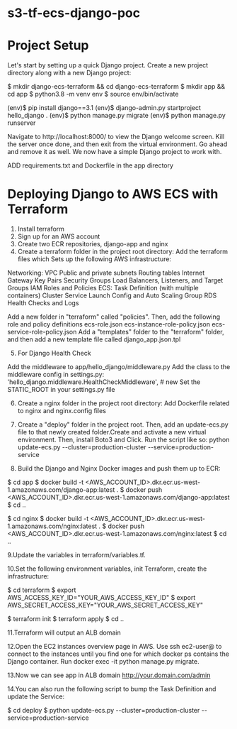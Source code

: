 # s3-tf-ecs-django-poc
# Project Setup
Let's start by setting up a quick Django project.
Create a new project directory along with a new Django project:

$ mkdir django-ecs-terraform && cd django-ecs-terraform
$ mkdir app && cd app
$ python3.8 -m venv env
$ source env/bin/activate

(env)$ pip install django==3.1
(env)$ django-admin.py startproject hello_django .
(env)$ python manage.py migrate
(env)$ python manage.py runserver

Navigate to http://localhost:8000/ to view the Django welcome screen. Kill the server once done, and then exit from the virtual environment. Go ahead and remove it as well. We now have a simple Django project to work with.

ADD requirements.txt and Dockerfile in the app directory

# Deploying Django to AWS ECS with Terraform

1. Install terraform
2. Sign up for an AWS account
3. Create two ECR repositories, django-app and nginx
4. Create a terraform folder in the project root directory:
Add the terraform files which Sets up the following AWS infrastructure:

Networking:
   VPC
   Public and private subnets
   Routing tables
   Internet Gateway
   Key Pairs
Security Groups
Load Balancers, Listeners, and Target Groups
IAM Roles and Policies
ECS:
   Task Definition (with multiple containers)
   Cluster
   Service
Launch Config and Auto Scaling Group
RDS
Health Checks and Logs

Add a new folder in "terraform" called "policies". Then, add the following role and policy definitions
ecs-role.json
ecs-instance-role-policy.json
ecs-service-role-policy.json
Add a "templates" folder to the "terraform" folder, and then add a new template file called django_app.json.tpl

5. For Django Health Check

Add the middleware to app/hello_django/middleware.py
Add the class to the middleware config in settings.py:
'hello_django.middleware.HealthCheckMiddleware',  # new
Set the STATIC_ROOT in your settings.py file

6. Create a nginx folder in the project root directory: Add Dockerfile related to nginx and nginx.config files

7. Create a "deploy" folder in the project root. Then, add an update-ecs.py file to that newly created folder.Create and activate a new virtual environment. Then, install Boto3 and Click. Run the script like so:
python update-ecs.py --cluster=production-cluster --service=production-service

8. Build the Django and Nginx Docker images and push them up to ECR:

$ cd app
$ docker build -t <AWS_ACCOUNT_ID>.dkr.ecr.us-west-1.amazonaws.com/django-app:latest .
$ docker push <AWS_ACCOUNT_ID>.dkr.ecr.us-west-1.amazonaws.com/django-app:latest
$ cd ..

$ cd nginx
$ docker build -t <AWS_ACCOUNT_ID>.dkr.ecr.us-west-1.amazonaws.com/nginx:latest .
$ docker push <AWS_ACCOUNT_ID>.dkr.ecr.us-west-1.amazonaws.com/nginx:latest
$ cd ..

9.Update the variables in terraform/variables.tf.

10.Set the following environment variables, init Terraform, create the infrastructure:

$ cd terraform
$ export AWS_ACCESS_KEY_ID="YOUR_AWS_ACCESS_KEY_ID"
$ export AWS_SECRET_ACCESS_KEY="YOUR_AWS_SECRET_ACCESS_KEY"

$ terraform init
$ terraform apply
$ cd ..

11.Terraform will output an ALB domain

12.Open the EC2 instances overview page in AWS. Use ssh ec2-user@<ip> to connect to the instances until you find one for which docker ps contains the Django container. Run docker exec -it <container ID> python manage.py migrate.

13.Now we can see app in ALB domain http://your.domain.com/admin

14.You can also run the following script to bump the Task Definition and update the Service:

$ cd deploy
$ python update-ecs.py --cluster=production-cluster --service=production-service



